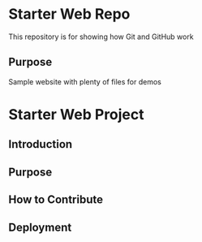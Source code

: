# Starter Web Repo

This repository is for showing how Git and GitHub work

## Purpose

Sample website with plenty of files for demos
# Starter Web Project

## Introduction

## Purpose
## How to Contribute
## Deployment